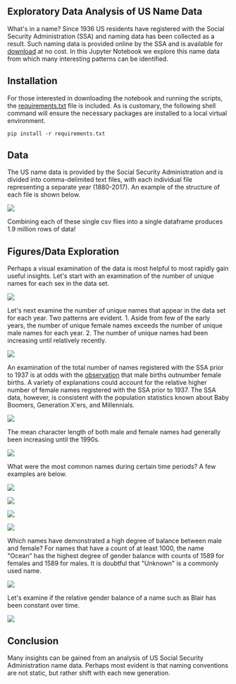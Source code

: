 ## Exploratory Data Analysis of US Name Data


What's in a name?  Since 1936 US residents have registered with the Social Security Administration (SSA) and naming data has been collected as a result.  Such naming data is provided online by the SSA and is available for [download](https://www.ssa.gov/oact/babynames/limits.html) at no cost.  In this Jupyter Notebook we explore this name data from which many interesting patterns can be identified.

## Installation

For those interested in downloading the notebook and running the scripts, the [requirements.txt](requirements.txt) file is included. As is customary, the following shell command will ensure the necessary packages are installed to a local virtual environment.  

```
pip install -r requirements.txt
``` 

## Data

The US name data is provided by the Social Security Administration and is divided into comma-delimited text files, with each individual file representing a separate year (1880-2017).   An example of the structure of each file is shown below.

![](figures/ssa_data_file_structure.png)

Combining each of these single csv flies into a single dataframe produces 1.9 million rows of data!

## Figures/Data Exploration

Perhaps a visual examination of the data is most helpful to most rapidly gain useful insights.  Let's start with an examination of the number of unique names for each sex in the data set.

![](figures/total_count_baby_names.png)  

Let's next examine the number of unique names that appear in the data set for each year.  Two patterns are evident.  1. Aside from few of the early years, the number of unique female names exceeds the number of unique male names for each year. 2. The number of unique names had been increasing until relatively recently. 

![](figures/annual_count_unique_baby_names.png)

An examination of the total number of names registered with the SSA prior to 1937 is at odds with the [observation](https://www.npr.org/sections/health-shots/2015/03/30/396384911/why-are-more-baby-boys-born-than-girls) that male births outnumber female births.  A variety of explanations could account for the relative higher number of female names registered with the SSA prior to 1937.  The SSA data, however, is consistent with the population statistics known about Baby Boomers, Generation X'ers, and Millennials.

![](figures/annual_count_total_baby_names.png)

The mean character length of both male and female names had generally been increasing until the 1990s.

![](figures/annual_character_length_baby_names.png)

What were the most common names during certain time periods?  A few examples are below.  

![](figures/top_10_male_names_1990_1999.png)

![](figures/top_10_female_names_1970_1979.png)

![](figures/top_10_female_names_1940_1949.png)

![](figures/top_10_male_names_1950_1959.png)

Which names have demonstrated a high degree of balance between male and female?  For names that have a count of at least 1000, the name "Ocean" has the highest degree of gender balance with counts of 1589 for females and 1589 for males.  It is doubtful that "Unknown" is a commonly used name.

![](figures/gender_neutral_names.png)

Let's examine if the relative gender balance of a name such as Blair has been constant over time.

![](figures/count_of_blair.png)


## Conclusion

Many insights can be gained from an analysis of US Social Security Administration name data. Perhaps most evident is that naming conventions are not static, but rather shift with each new generation.
